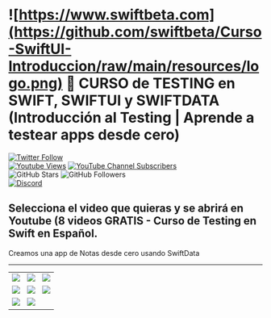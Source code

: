 # ![https://www.swiftbeta.com](https://github.com/swiftbeta/Curso-SwiftUI-Introduccion/raw/main/resources/logo.png) 📱 CURSO de TESTING en SWIFT, SWIFTUI y SWIFTDATA (Introducción al Testing | Aprende a testear apps desde cero)

[![Twitter Follow](https://img.shields.io/twitter/follow/swiftbeta_?style=social)](https://twitter.com/swiftbeta_)
<br/>
[![Youtube Views](https://img.shields.io/youtube/channel/views/UC2MAP8k0bzwq_OAA_zQw27A?style=social)](https://twitter.com/swiftbeta)
[![YouTube Channel Subscribers](https://img.shields.io/youtube/channel/subscribers/UC2MAP8k0bzwq_OAA_zQw27A?style=social)](https://youtube.com/swiftbeta?sub_confirmation=1)
<br/>
![GitHub Stars](https://img.shields.io/github/stars/swiftbeta?style=social)
![GitHub Followers](https://img.shields.io/github/followers/swiftbeta?style=social)
<br/>
[![Discord](https://img.shields.io/discord/922567653778944031?style=social&label=Discord&logo=discord)](https://www.swiftbeta.com/discord)


## Selecciona el video que quieras y se abrirá en Youtube (8 videos GRATIS - Curso de Testing en Swift en Español.
Creamos una app de Notas desde cero usando SwiftData

---

<table style="width:100%">
  <tr>
    <td>
	     <a href="https://youtu.be/KBmVMuxrWrE">
  		   <img src="https://i3.ytimg.com/vi/KBmVMuxrWrE/mqdefault.jpg?v=655a443f&sqp=CMy3oq4G&rs=AOn4CLBkPVmg707-GcptrLdQ5HPlsLdATA">
	     </a>
	  </td>
    <td>
	     <a href="https://youtu.be/wS1kWNj1fpk">
  		   <img src="https://i3.ytimg.com/vi/wS1kWNj1fpk/mqdefault.jpg?v=655fa0f0&sqp=CMy3oq4G&rs=AOn4CLBWeSihYQLCS4NyLef2fD3xICQUZg">
	     </a>
	  </td>
    <td>
	     <a href="https://youtu.be/baDgDzSzMWg">
  		   <img src="https://i3.ytimg.com/vi/baDgDzSzMWg/mqdefault.jpg?v=655fa2f7&sqp=CMy3oq4G&rs=AOn4CLDIx-7aSiSBtFCkv_xrxaJQspWP4g">
	   </a>
	</td>
  </tr>
  <tr>
    <td>
	     <a href="https://youtu.be/Oeoj_syRo9E">
  		   <img src="https://i3.ytimg.com/vi/Oeoj_syRo9E/mqdefault.jpg?v=655fa30a&sqp=CMy3oq4G&rs=AOn4CLBMktU_0G8hdH_IuuqGeJCUjYaVSg">
	     </a>
	  </td>
    <td>
	     <a href="https://youtu.be/8XmzyNI1JSI">
  		   <img src="https://i3.ytimg.com/vi/8XmzyNI1JSI/mqdefault.jpg?v=659c3f83&sqp=CMy3oq4G&rs=AOn4CLAGuJFAtWbxw7opLXIZX70P5t_OaA">
	     </a>
	  </td>
    <td>
	     <a href="https://youtu.be/MlzrAMPO37Y">
  		   <img src="https://i3.ytimg.com/vi/MlzrAMPO37Y/mqdefault.jpg?v=65a5632f&sqp=CMy3oq4G&rs=AOn4CLBhLlwk6NPjW2Ge7s0zOLFcDsILKQ">
	   </a>
	</td>
  </tr>
  <tr>
    <td>
	     <a href="https://youtu.be/yL9YYwECScU">
  		   <img src="https://i3.ytimg.com/vi/yL9YYwECScU/mqdefault.jpg?v=65aea07c&sqp=CPi5oq4G&rs=AOn4CLBRixdBGvZNkCughd7xeV78oFwFvw">
	     </a>
	  </td>
    <td>
	     <a href="https://youtu.be/1YFecNGJW3c">
  		   <img src="https://i3.ytimg.com/vi/1YFecNGJW3c/mqdefault.jpg?v=65b7eaeb&sqp=CPi5oq4G&rs=AOn4CLA4GMeBOlQViupGFuxy7VKdsfOrYQ">
	     </a>
    </td>
  </tr>
</table>
